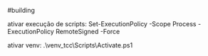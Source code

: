 #building


ativar execução de scripts: Set-ExecutionPolicy -Scope Process -ExecutionPolicy RemoteSigned -Force

ativar venv: .\venv_tcc\Scripts\Activate.ps1